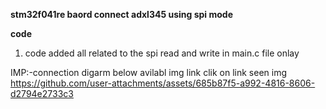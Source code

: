 
**stm32f041re baord connect adxl345 using spi mode**

**code**
1) code added all related to the spi read and write in main.c file onlay 

IMP:-connection digarm below avilabl img link clik on link seen img 
https://github.com/user-attachments/assets/685b87f5-a992-4816-8606-d2794e2733c3
